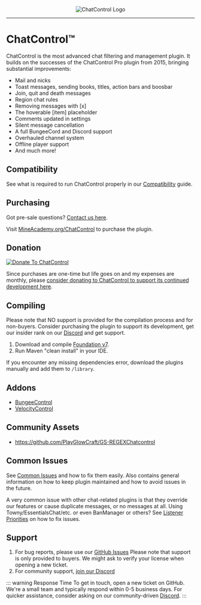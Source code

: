 <div align="center">
  <img src="/images/chatcontrol/header.png" alt="ChatControl Logo"/>
</div>

<hr>

# ChatControl™

ChatControl is the most advanced chat filtering and management plugin. It builds on the successes of the ChatControl Pro plugin from 2015, bringing substantial improvements:

* Mail and nicks
* Toast messages, sending books, titles, action bars and boosbar
* Join, quit and death messages
* Region chat rules
* Removing messages with \[x\]
* The hoverable \[item\] placeholder
* Comments updated in settings
* Silent message cancellation
* A full BungeeCord and Discord support
* Overhauled channel system
* Offline player support
* And much more!


## Compatibility
See what is required to run ChatControl properly in our [Compatibility](compatibility) guide.

## Purchasing

Got pre-sale questions? [Contact us here](https://mineacademy.org/contact).

Visit [MineAcademy.org/ChatControl](https://mineacademy.org/chatcontrol) to purchase the plugin.

## Donation

<a href="https://buy.stripe.com/7sIg1QgQv9RC4ik6op">![Donate To ChatControl](https://i.imgur.com/vn1IUul.png)</a>

Since purchases are one-time but life goes on and my expenses are monthly, please [consider donating to ChatControl to support its continued development here](https://buy.stripe.com/7sIg1QgQv9RC4ik6op).

## Compiling

Please note that NO support is provided for the compilation process and for non-buyers. Consider purchasing the plugin to support its development, get our insider rank on our [Discord](https://mineacademy.org/discord) and get support.

1. Download and compile [Foundation v7](https://github.com/kangarko/Foundation/tree/v7).
2. Run Maven "clean install" in your IDE.

If you encounter any missing dependencies error, download the plugins manually and add them to `/library`.

## Addons

* [BungeeControl](https://builtbybit.com/resources/24248/)
* [VelocityControl](https://builtbybit.com/resources/43226/)

## Community Assets

* https://github.com/PlayGlowCraft/GS-REGEXChatcontrol

## Common Issues
See [Common Issues](common-issues) and how to fix them easily. Also contains general information on how to keep plugin maintained and how to avoid issues in the future.

A very common issue with other chat-related plugins is that they override our features or cause duplicate messages, or no messages at all. Using Towny/EssentialsChat/etc. or even BanManager or others? See [Listener Priorities](listener-priorities) on how to fix issues.

## Support

1. For bug reports, please use our [GitHub Issues](https://github.com/kangarko/chatcontrol/issues) Please note that support is only provided to buyers. We might ask to verify your license when opening a new ticket.
2. For community support, [join our Discord](https://mineacademy.org/discord)

::: warning Response Time
To get in touch, open a new ticket on GitHub. We're a small team and typically respond within 0-5 business days. For quicker assistance, consider asking on our community-driven [Discord](https://mineacademy.org/discord).
:::
